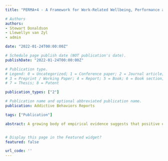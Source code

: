 ```yaml
---
title: "PERMA+4 - A Framework for Work-Related Wellbeing, Performance and Positive Organizational Psychology 2.0"

# Authors
authors:
- Stewart Donaldson
- Llewellyn van Zyl
- admin

date: "2022-01-24T00:00:00Z"

# Schedule page publish date (NOT publication's date).
publishDate: "2022-01-24T00:00:00Z"

# Publication type.
# Legend: 0 = Uncategorized; 1 = Conference paper; 2 = Journal article;
# 3 = Preprint / Working Paper; 4 = Report; 5 = Book; 6 = Book section;
# 7 = Thesis; 8 = Patent

publication_types: ["2"]

# Publication name and optional abbreviated publication name.
publication: Addictive Behaviors Reports

tags: ["Publication"]

abstract: A growing body of empirical evidence suggests that positive emotions, engagement, relationships, meaning, and accomplishments (PERMA) may be a robust framework for the measurement, management and development of wellbeing. While the original PERMA framework made great headway in the past decade, its empirical and theoretical limitations were recently identified and critiqued. In response, Seligman clarified the value of PERMA as a framework for and not a theory of wellbeing and called for further research to expand the construct. To expand the framework into organizational contexts, recent meta-analyses and systematic literature reviews showed that physical health, mindset, physical work environments and economic security could be seen as essential contextually relevant building blocks for work-related wellbeing and are therefore prime candidates to expand the PERMA framework for use within organizational contexts. Through expanding the original PERMA framework with these four factors, a new holistic approach to work-related wellbeing and work performance was born: the PERMA+4. As such, the purpose of this brief perspective paper is to provide a conceptual overview of PERMA+4 as holistic framework for work-related wellbeing and work performance which extends beyond the predominant componential thinking of the discipline. Specifically, we aim to do so by providing: (1) a brief historical overview of the development of PERMA as a theory for wellbeing, (2) a conceptual overview of PERMA+4 as a holistic framework for work-related wellbeing and work performance, (3) empirical evidence supporting the usefulness of PERMA+4, and (4) charting a course for the second wave of positive organizational psychological research.


# Display this page in the Featured widget?
featured: false

url_code: ''
---
```









